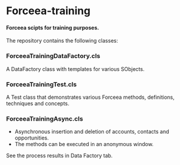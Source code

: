 # Forceea-training

#### Forceea scipts for training purposes.

The repository contains the following classes:

### ForceeaTrainingDataFactory.cls

A DataFactory class with templates for various SObjects.

### ForceeaTrainingTest.cls

A Test class that demonstrates various Forceea methods, definitions, techniques and concepts.

### ForceeaTrainingAsync.cls

* Asynchronous insertion and deletion of accounts, contacts and opportunities.
* The methods can be executed in an anonymous window.

See the process results in Data Factory tab.
